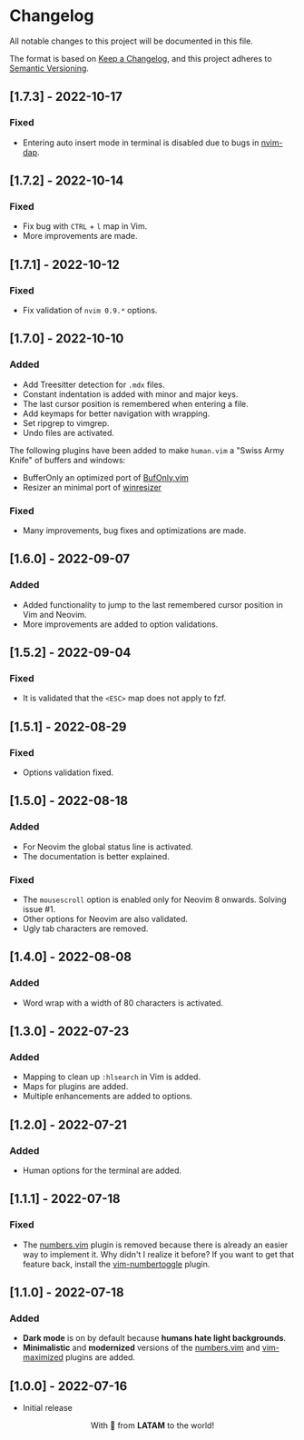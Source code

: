 # Changelog

All notable changes to this project will be documented in this file.

The format is based on [Keep a Changelog](https://keepachangelog.com/en/1.0.0/), and this project adheres to [Semantic Versioning](https://semver.org/spec/v2.0.0.html).

## [1.7.3] - 2022-10-17

### Fixed

- Entering auto insert mode in terminal is disabled due to bugs in [nvim-dap](https://github.com/mfussenegger/nvim-dap).

## [1.7.2] - 2022-10-14

### Fixed

- Fix bug with `CTRL` + `l` map in Vim.
- More improvements are made.

## [1.7.1] - 2022-10-12

### Fixed

- Fix validation of `nvim 0.9.*` options.

## [1.7.0] - 2022-10-10

### Added

- Add Treesitter detection for `.mdx` files.
- Constant indentation is added with minor and major keys.
- The last cursor position is remembered when entering a file.
- Add keymaps for better navigation with wrapping.
- Set ripgrep to vimgrep.
- Undo files are activated.

The following plugins have been added to make `human.vim` a "Swiss Army Knife" of buffers and windows:

  - BufferOnly an optimized port of [BufOnly.vim](https://github.com/vim-scripts/BufOnly.vim)
  - Resizer an minimal port of [winresizer](https://github.com/simeji/winresizer)

### Fixed

- Many improvements, bug fixes and optimizations are made.

## [1.6.0] - 2022-09-07

### Added

- Added functionality to jump to the last remembered cursor position in Vim and Neovim.
- More improvements are added to option validations.

## [1.5.2] - 2022-09-04

### Fixed

- It is validated that the `<ESC>` map does not apply to fzf.

## [1.5.1] - 2022-08-29

### Fixed

- Options validation fixed.

## [1.5.0] - 2022-08-18

### Added

- For Neovim the global status line is activated.
- The documentation is better explained.

### Fixed

- The `mousescroll` option is enabled only for Neovim 8 onwards. Solving issue #1.
- Other options for Neovim are also validated.
- Ugly tab characters are removed.

## [1.4.0] - 2022-08-08

### Added

- Word wrap with a width of 80 characters is activated.

## [1.3.0] - 2022-07-23

### Added

- Mapping to clean up `:hlsearch` in Vim is added.
- Maps for plugins are added.
- Multiple enhancements are added to options.

## [1.2.0] - 2022-07-21

### Added

- Human options for the terminal are added.

## [1.1.1] - 2022-07-18

### Fixed

- The [numbers.vim](https://github.com/myusuf3/numbers.vim) plugin is removed because there is already an easier way to implement it. Why didn't I realize it before? If you want to get that feature back, install the [vim-numbertoggle](https://github.com/jeffkreeftmeijer/vim-numbertoggle) plugin.

## [1.1.0] - 2022-07-18

### Added

- **Dark mode** is on by default because **humans hate light backgrounds**.
- **Minimalistic** and **modernized** versions of the [numbers.vim](https://github.com/myusuf3/numbers.vim) and [vim-maximized](https://github.com/szw/vim-maximizer) plugins are added.

## [1.0.0] - 2022-07-16

- Initial release

<p align="center">With 💖 from <strong>LATAM</strong> to the world!</p>
